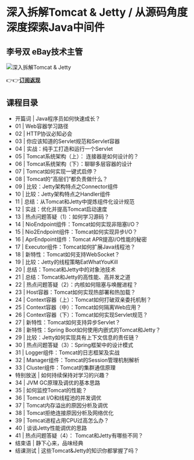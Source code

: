 深入拆解Tomcat &amp; Jetty / 从源码角度深度探索Java中间件 
==========================================

李号双 **eBay技术主管** 
-----------------

![深入拆解Tomcat & Jetty ](https://www.geekgay.com/storage/geek/geek_259fe6e5f0321dc0f2679a4a6c1ad39d.jpg)  
  
👉👉[**订阅返现**](https://time.geekbang.org/column/intro/100027701?code=hje2p86qogonZF81-vDxwnzJE28VsR0eincsPcqymGQ%3D "深入拆解Tomcat & Jetty ")  
  
课程目录
----

  
  
- 开篇词 | Java程序员如何快速成长？
- 01 | Web容器学习路径
- 02 | HTTP协议必知必会
- 03 | 你应该知道的Servlet规范和Servlet容器
- 04 | 实战：纯手工打造和运行一个Servlet
- 05 | Tomcat系统架构（上）： 连接器是如何设计的？
- 06 | Tomcat系统架构（下）：聊聊多层容器的设计
- 07 | Tomcat如何实现一键式启停？
- 08 | Tomcat的“高层们”都负责做什么？
- 09 | 比较：Jetty架构特点之Connector组件
- 10 | 比较：Jetty架构特点之Handler组件
- 11 | 总结：从Tomcat和Jetty中提炼组件化设计规范
- 12 | 实战：优化并提高Tomcat启动速度
- 13 | 热点问题答疑（1）：如何学习源码？
- 14 | NioEndpoint组件：Tomcat如何实现非阻塞I/O？
- 15 | Nio2Endpoint组件：Tomcat如何实现异步I/O？
- 16 | AprEndpoint组件：Tomcat APR提高I/O性能的秘密
- 17 | Executor组件：Tomcat如何扩展Java线程池？
- 18 | 新特性：Tomcat如何支持WebSocket？
- 19 | 比较：Jetty的线程策略EatWhatYouKill
- 20 | 总结：Tomcat和Jetty中的对象池技术
- 21 | 总结：Tomcat和Jetty的高性能、高并发之道
- 22 | 热点问题答疑（2）：内核如何阻塞与唤醒进程？
- 23 | Host容器：Tomcat如何实现热部署和热加载？
- 24 | Context容器（上）：Tomcat如何打破双亲委托机制？
- 25 | Context容器（中）：Tomcat如何隔离Web应用？
- 26 | Context容器（下）：Tomcat如何实现Servlet规范？
- 27 | 新特性：Tomcat如何支持异步Servlet？
- 28 | 新特性：Spring Boot如何使用内嵌式的Tomcat和Jetty？
- 29 | 比较：Jetty如何实现具有上下文信息的责任链？
- 30 | 热点问题答疑（3）：Spring框架中的设计模式
- 31 | Logger组件：Tomcat的日志框架及实战
- 32 | Manager组件：Tomcat的Session管理机制解析
- 33 | Cluster组件：Tomcat的集群通信原理
- 特别放送 | 如何持续保持对学习的兴趣？
- 34 | JVM GC原理及调优的基本思路
- 35 | 如何监控Tomcat的性能？
- 36 | Tomcat I/O和线程池的并发调优
- 37 | Tomcat内存溢出的原因分析及调优
- 38 | Tomcat拒绝连接原因分析及网络优化
- 39 | Tomcat进程占用CPU过高怎么办？
- 40 | 谈谈Jetty性能调优的思路
- 41 | 热点问题答疑（4）： Tomcat和Jetty有哪些不同？
- 结束语 | 静下心来，品味经典
- 结课测试 | 这些Tomcat&amp;Jetty的知识你都掌握了吗？